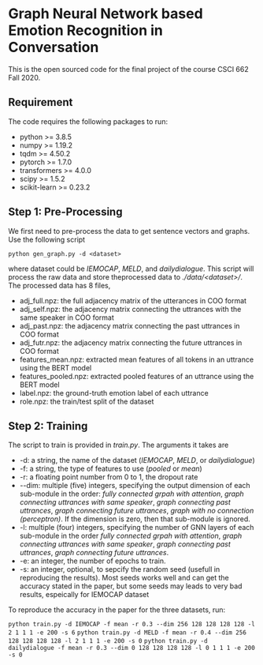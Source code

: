 # Graph Neural Network based Emotion Recognition in Conversation

This is the open sourced code for the final project of the course CSCI 662 Fall 2020.

## Requirement

The code requires the following packages to run:

* python >= 3.8.5
* numpy >= 1.19.2
* tqdm >= 4.50.2
* pytorch >= 1.7.0
* transformers >= 4.0.0
* scipy >= 1.5.2
* scikit-learn >= 0.23.2

## Step 1: Pre-Processing

We first need to pre-process the data to get sentence vectors and graphs. Use the following script

`python gen_graph.py -d <dataset>`

where dataset could be *IEMOCAP*, *MELD*, and *dailydialogue*. This script will process the raw data and store theprocessed data to *./data/\<dataset\>/*. The processed data has 8 files,

* adj_full.npz: the full adjacency matrix of the utterances in COO format 
* adj_self.npz: the adjacency matrix connecting the uttrances with the same speaker in COO format
* adj_past.npz: the adjacency matrix connecting the past uttrances in COO format
* adj_futr.npz: the adjacency matrix connecting the future uttrances in COO format
* features_mean.npz: extracted mean features of all tokens in an uttrance using the BERT model 
* features_pooled.npz: extracted pooled features of an uttrance using the BERT model
* label.npz: the ground-truth emotion label of each uttrance
* role.npz: the train/test split of the dataset

## Step 2: Training

The script to train is provided in *train.py*. The arguments it takes are

* -d: a string, the name of the dataset (*IEMOCAP*, *MELD*, or *dailydialogue*)
* -f: a string, the type of features to use (*pooled* or *mean*)
* -r: a floating point number from 0 to 1, the dropout rate
* --dim: multiple (five) integers, specifying the output dimension of each sub-module in the order: *fully connected grpah with attention*, *graph connecting uttrances with same speaker*, *graph connecting past uttrances*, *graph connecting future uttrances*, *graph with no connection (perceptron)*. If the dimension is zero, then that sub-module is ignored.
* -l: multiple (four) integers, specifying the number of GNN layers of each sub-module in the order *fully connected grpah with attention*, *graph connecting uttrances with same speaker*, *graph connecting past uttrances*, *graph connecting future uttrances*.
* -e: an integer, the number of epochs to train.
* -s: an integer, optional, to sepcify the random seed (usefull in reproducing the results). Most seeds works well and can get the accuracy stated in the paper, but some seeds may leads to very bad results, espeically for IEMOCAP dataset

To reproduce the accuracy in the paper for the three datasets, run:

`python train.py -d IEMOCAP -f mean -r 0.3 --dim 256 128 128 128 128 -l 2 1 1 1 -e 200 -s 6`
`python train.py -d MELD -f mean -r 0.4 --dim 256 128 128 128 128 -l 2 1 1 1 -e 200 -s 0`
`python train.py -d dailydialogue -f mean -r 0.3 --dim 0 128 128 128 128 -l 0 1 1 1 -e 200 -s 0`